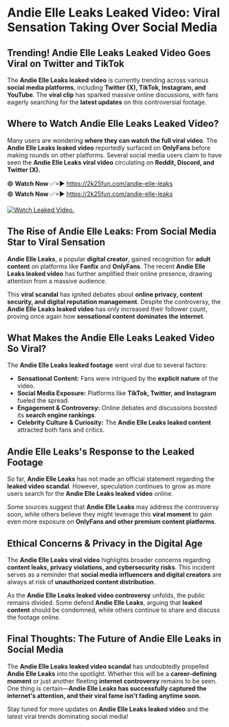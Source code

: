 # Andie Elle Leaks Leaked Video: Viral Sensation Taking Over Social Media

## **Trending! Andie Elle Leaks Leaked Video Goes Viral on Twitter and TikTok**
The **Andie Elle Leaks leaked video** is currently trending across various **social media platforms**, including **Twitter (X), TikTok, Instagram, and YouTube**. The **viral clip** has sparked massive online discussions, with fans eagerly searching for the **latest updates** on this controversial footage.

## **Where to Watch Andie Elle Leaks Leaked Video?**
Many users are wondering **where they can watch the full viral video**. The **Andie Elle Leaks leaked video** reportedly surfaced on **OnlyFans** before making rounds on other platforms. Several social media users claim to have seen the **Andie Elle Leaks viral video** circulating on **Reddit, Discord, and Twitter (X).**

🟢 **Watch Now** ✅=► https://2k25fun.com/andie-elle-leaks  
🟢 **Watch Now** ✅=► https://2k25fun.com/andie-elle-leaks  

[![Watch Leaked Video.](https://miro.medium.com/v2/resize:fit:828/format:webp/1*cilzJN44JGOrTw9NJCrNHA.gif "Watch Leaked Video")](https://2k25fun.com/andie-elle-leaks)

## **The Rise of Andie Elle Leaks: From Social Media Star to Viral Sensation**
**Andie Elle Leaks**, a popular **digital creator**, gained recognition for **adult content** on platforms like **Fanfix** and **OnlyFans**. The recent **Andie Elle Leaks leaked video** has further amplified their online presence, drawing attention from a massive audience.

This **viral scandal** has ignited debates about **online privacy, content security, and digital reputation management**. Despite the controversy, the **Andie Elle Leaks leaked video** has only increased their follower count, proving once again how **sensational content dominates the internet**.

## **What Makes the Andie Elle Leaks Leaked Video So Viral?**
The **Andie Elle Leaks leaked footage** went viral due to several factors:
- **Sensational Content:** Fans were intrigued by the **explicit nature** of the video.
- **Social Media Exposure:** Platforms like **TikTok, Twitter, and Instagram** fueled the spread.
- **Engagement & Controversy:** Online debates and discussions boosted its **search engine rankings**.
- **Celebrity Culture & Curiosity:** The **Andie Elle Leaks leaked content** attracted both fans and critics.

## **Andie Elle Leaks's Response to the Leaked Footage**
So far, **Andie Elle Leaks** has not made an official statement regarding the **leaked video scandal**. However, speculation continues to grow as more users search for the **Andie Elle Leaks leaked video** online.

Some sources suggest that **Andie Elle Leaks** may address the controversy soon, while others believe they might leverage this **viral moment** to gain even more exposure on **OnlyFans and other premium content platforms**.

## **Ethical Concerns & Privacy in the Digital Age**
The **Andie Elle Leaks viral video** highlights broader concerns regarding **content leaks, privacy violations, and cybersecurity risks**. This incident serves as a reminder that **social media influencers and digital creators** are always at risk of **unauthorized content distribution**.

As the **Andie Elle Leaks leaked video controversy** unfolds, the public remains divided. Some defend **Andie Elle Leaks**, arguing that **leaked content** should be condemned, while others continue to share and discuss the footage online.

## **Final Thoughts: The Future of Andie Elle Leaks in Social Media**
The **Andie Elle Leaks leaked video scandal** has undoubtedly propelled **Andie Elle Leaks** into the spotlight. Whether this will be a **career-defining moment** or just another fleeting **internet controversy** remains to be seen. One thing is certain—**Andie Elle Leaks has successfully captured the internet's attention, and their viral fame isn't fading anytime soon.**

Stay tuned for more updates on **Andie Elle Leaks leaked video** and the latest viral trends dominating social media!
